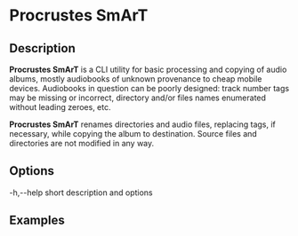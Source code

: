Procrustes SmArT
================

Description
-----------
**Procrustes SmArT** is a CLI utility for basic processing and copying
of audio albums, mostly audiobooks of unknown provenance to cheap mobile
devices. Audiobooks in question can be poorly designed: track number tags
may be missing or incorrect, directory and/or files names enumerated
without leading zeroes, etc.

**Procrustes SmArT** renames directories and audio files, replacing tags,
if necessary, while copying the album to destination. Source files
and directories are not modified in any way.

Options
-------

-h,--help short description and options

Examples
--------

